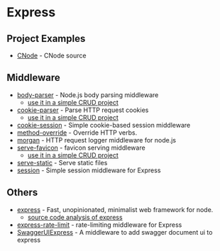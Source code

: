 # Express

## Project Examples

- [CNode](https://github.com/cnodejs/nodeclub) - CNode source

## Middleware

- [body-parser](https://github.com/expressjs/body-parser) - Node.js body parsing middleware
    - [use it in a simple CRUD project](https://github.com/FunnyLiu/expressDemo/blob/master/myapp/app.js#L18)
- [cookie-parser](https://github.com/expressjs/cookie-parser) - Parse HTTP request cookies
    - [use it in a simple CRUD project](https://github.com/FunnyLiu/expressDemo/blob/master/myapp/app.js#L21)
- [cookie-session](https://github.com/expressjs/cookie-session) - Simple cookie-based session middleware
- [method-override](https://github.com/expressjs/method-override) - Override HTTP verbs.
- [morgan](https://github.com/expressjs/morgan) - HTTP request logger middleware for node.js
- [serve-favicon](https://github.com/expressjs/serve-favicon) - favicon serving middleware
    - [use it in a simple CRUD project](https://github.com/FunnyLiu/expressDemo/blob/master/myapp/app.js#L16)
- [serve-static](https://github.com/expressjs/serve-static) - Serve static files
- [session](https://github.com/expressjs/session) - Simple session middleware for Express

## Others
- [express](https://github.com/expressjs/express) - Fast, unopinionated, minimalist web framework for node.
    - [source code analysis of express](https://github.com/FunnyLiu/express/tree/readsource)
- [express-rate-limit](https://www.npmjs.com/package/express-rate-limit) - rate-limiting middleware for Express
- [SwaggerUIExpress](https://www.npmjs.com/package/swagger-ui-express) - A middleware to add swagger document ui to express 